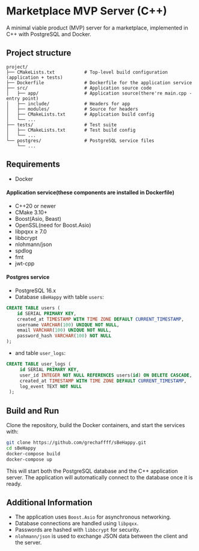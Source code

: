 # Marketplace MVP Server (C++)

A minimal viable product (MVP) server for a marketplace, implemented in C++ with PostgreSQL and Docker.

## Project structure
```
project/
├── CMakeLists.txt           # Top-level build configuration (application + tests)
├── Dockerfile               # Dockerfile for the application service
├── src/                     # Application source code
│   ├── app/                 # Application source(there're main.cpp - entry point)
│   ├── include/             # Headers for app
│   ├── modules/             # Source for headers
│   ├── CMakeLists.txt       # Application build config
│   └── ...
├── tests/                   # Test suite
│   ├── CMakeLists.txt       # Test build config
│   └── ...
└── postgres/                # PostgreSQL service files
    └── ...
```

## Requirements
- Docker

#### Application service(these components are installed in Dockerfile)
- C++20 or newer
- CMake 3.10+
- Boost(Asio, Beast)
- OpenSSL(need for Boost.Asio)
- libpqxx ≥ 7.0
- libbcrypt
- nlohmann/json
- spdlog
- fmt
- jwt-cpp

#### Postgres service
- PostgreSQL 16.x  
- Database `sBeHappy` with table `users`:
```SQL
CREATE TABLE users (
    id SERIAL PRIMARY KEY, 
    created_at TIMESTAMP WITH TIME ZONE DEFAULT CURRENT_TIMESTAMP,
    username VARCHAR(100) UNIQUE NOT NULL,
    email VARCHAR(100) UNIQUE NOT NULL,
    password_hash VARCHAR(100) NOT NULL
);
```
- and table `user_logs`:
``` SQL
CREATE TABLE user_logs (
     id SERIAL PRIMARY KEY,
     user_id INTEGER NOT NULL REFERENCES users(id) ON DELETE CASCADE,
     created_at TIMESTAMP WITH TIME ZONE DEFAULT CURRENT_TIMESTAMP,
     log_event TEXT NOT NULL
 );
```
## Build and Run
Clone the repository, build the Docker containers, and start the services with:

```bash
git clone https://github.com/grechaffff/sBeHappy.git
cd sBeHappy
docker-compose build
docker-compose up
```
This will start both the PostgreSQL database and the C++ application server. The application will automatically connect to the database once it is ready.

## Additional Information
- The application uses `Boost.Asio` for asynchronous networking.
- Database connections are handled using `libpqxx`.
- Passwords are hashed with `libbcrypt` for security.
- `nlohmann/json` is used to exchange JSON data between the client and the server.
